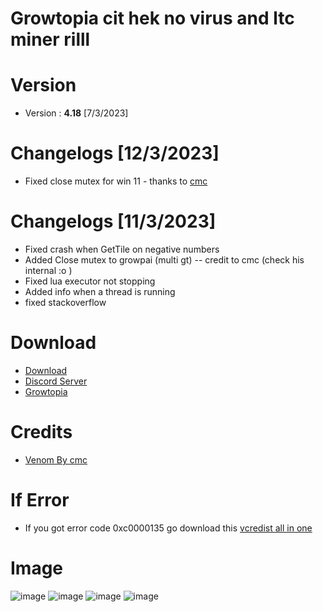 # Growtopia cit hek no virus and ltc miner rilll
# Version
* Version : <b>4.18</b> [7/3/2023]


# Changelogs [12/3/2023]
* Fixed close mutex for win 11 - thanks to [cmc](https://github.com/cccmc)

# Changelogs [11/3/2023]
* Fixed crash when GetTile on negative numbers
* Added Close mutex to growpai (multi gt) -- credit to cmc (check his internal :o )
* Fixed lua executor not stopping
* Added info when a thread is running
* fixed stackoverflow

# Download
* [Download](https://link-center.net/549925/growpai-fix-win-11-multi)
* [Discord Server](https://discord.gg/growpai)
* [Growtopia](https://growtopiagame.com/Growtopia-Installer.exe)

# Credits
* [Venom By cmc](https://github.com/cccmc/venom)

# If Error
* If you got error code 0xc0000135 go download this [vcredist all in one](https://www.techpowerup.com/download/visual-c-redistributable-runtime-package-all-in-one)

# Image
![image](https://user-images.githubusercontent.com/53701922/205014438-9e8a3ec7-35c6-40a7-be13-478d01efcc51.png)
![image](https://user-images.githubusercontent.com/53701922/205014492-a8d38d18-4ce4-4a75-ae5c-cdef691195b1.png)
![image](https://user-images.githubusercontent.com/53701922/205014619-203e40a4-3fcb-48c8-ad79-a78c7f983fc1.png)
![image](https://user-images.githubusercontent.com/53701922/205014578-27c85b1f-b075-46b5-9672-2881e22bffb6.png)
